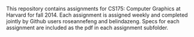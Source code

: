 This repository contains assignments for CS175: Computer Graphics at Harvard for fall 2014. Each assignment is assigned weekly and completed jointly by Github users roseannefeng and belindazeng. Specs for each assignment are included as the pdf in each assignment subfolder.